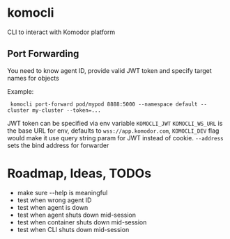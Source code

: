 # komocli
CLI to interact with Komodor platform

## Port Forwarding 

You need to know agent ID, provide valid JWT token and specify target names for objects

Example:
```shell
 komocli port-forward pod/mypod 8888:5000 --namespace default --cluster my-cluster --token=...
```

JWT token can be specified via env variable `KOMOCLI_JWT`
`KOMOCLI_WS_URL` is the base URL for env, defaults to `wss://app.komodor.com`, `KOMOCLI_DEV` flag would make it use query string param for JWT instead of cookie.
`--address` sets the bind address for forwarder

# Roadmap, Ideas, TODOs

- make sure --help is meaningful
- test when wrong agent ID
- test when agent is down
- test when agent shuts down mid-session
- test when container shuts down mid-session
- test when CLI shuts down mid-session
